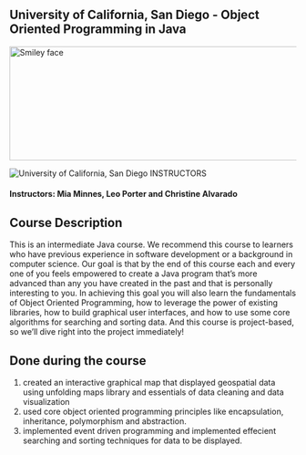 ## University of California, San Diego - Object Oriented Programming in Java

<img src="https://i.imgur.com/Vcscj4i.png" alt="Smiley face" height="200" width="600">

![University of California, San Diego](http://i.imgur.com/Qktqnu1.png) INSTRUCTORS
#### Instructors: Mia Minnes, Leo Porter and Christine Alvarado

## Course Description

This is an intermediate Java course. We recommend this course to learners who have previous experience in software development or a background in computer science. Our goal is that by the end of this course each and every one of you feels empowered to create a Java program that’s more advanced than any you have created in the past and that is personally interesting to you. In achieving this goal you will also learn the fundamentals of Object Oriented Programming, how to leverage the power of existing libraries, how to build graphical user interfaces, and how to use some core algorithms for searching and sorting data. And this course is project-based, so we’ll dive right into the project immediately!

## Done during the course

1. created an interactive graphical map that displayed geospatial data using unfolding maps library and essentials of data cleaning and data visualization
2. used core object oriented programming principles like encapsulation, inheritance, polymorphism and abstraction.
3. implemented event driven programming and implemented effecient searching and sorting techniques for data to be displayed.
